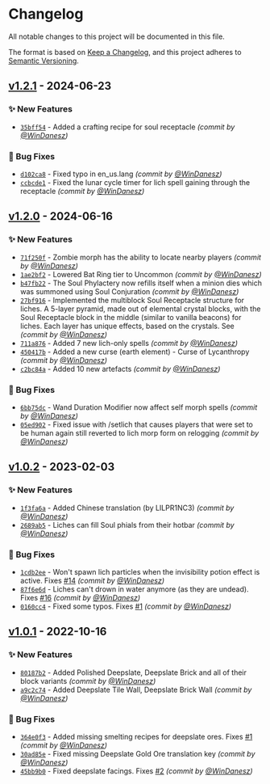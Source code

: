 # Changelog
All notable changes to this project will be documented in this file.

The format is based on [Keep a Changelog](https://keepachangelog.com/en/1.0.0/),
and this project adheres to [Semantic Versioning](https://semver.org/spec/v2.0.0.html).

## [v1.2.1] - 2024-06-23
### :sparkles: New Features
- [`35bff54`](https://github.com/WinDanesz/RiseOfTheAnimagus/commit/35bff5491037e4e8c2f97433e28a20fd68f5d126) - Added a crafting recipe for soul receptacle *(commit by [@WinDanesz](https://github.com/WinDanesz))*

### :bug: Bug Fixes
- [`d102ca8`](https://github.com/WinDanesz/RiseOfTheAnimagus/commit/d102ca8840978e64b624f28760ceb28a16a315fc) - Fixed typo in en_us.lang *(commit by [@WinDanesz](https://github.com/WinDanesz))*
- [`ccbcde1`](https://github.com/WinDanesz/RiseOfTheAnimagus/commit/ccbcde180922da86c18eae730eb8fa8163053299) - Fixed the lunar cycle timer for lich spell gaining through the receptacle *(commit by [@WinDanesz](https://github.com/WinDanesz))*


## [v1.2.0] - 2024-06-16
### :sparkles: New Features
- [`71f250f`](https://github.com/WinDanesz/RiseOfTheAnimagus/commit/71f250f820900ab128f6a306c3c349afb66eb30c) - Zombie morph has the ability to locate nearby players *(commit by [@WinDanesz](https://github.com/WinDanesz))*
- [`1ae2bf2`](https://github.com/WinDanesz/RiseOfTheAnimagus/commit/1ae2bf2132740f2a5f91b0534b8410ef4d0704e3) - Lowered Bat Ring tier to Uncommon *(commit by [@WinDanesz](https://github.com/WinDanesz))*
- [`b47fb22`](https://github.com/WinDanesz/RiseOfTheAnimagus/commit/b47fb225374912739c3c669574fdc7d8f0c25c01) - The Soul Phylactery now refills itself when a minion dies which was summoned using Soul Conjuration *(commit by [@WinDanesz](https://github.com/WinDanesz))*
- [`27bf916`](https://github.com/WinDanesz/RiseOfTheAnimagus/commit/27bf916710c44922a941973e75a2fbc02da4c770) - Implemented the multiblock Soul Receptacle structure for liches. A 5-layer pyramid, made out of elemental crystal blocks, with the Soul Receptacle block in the middle (similar to vanilla beacons) for liches. Each layer has unique effects, based on the crystals. See *(commit by [@WinDanesz](https://github.com/WinDanesz))*
- [`711a876`](https://github.com/WinDanesz/RiseOfTheAnimagus/commit/711a876eaa7c696380c7d406c99867cd72a648c5) - Added 7 new lich-only spells *(commit by [@WinDanesz](https://github.com/WinDanesz))*
- [`450417b`](https://github.com/WinDanesz/RiseOfTheAnimagus/commit/450417bf3bdf33ab8985e2e5a677efc247600e9e) - Added a new curse (earth element) - Curse of Lycanthropy *(commit by [@WinDanesz](https://github.com/WinDanesz))*
- [`c2bc84a`](https://github.com/WinDanesz/RiseOfTheAnimagus/commit/c2bc84aa57f9dc95b0a905daf46a0c8a591e1488) - Added 10 new artefacts *(commit by [@WinDanesz](https://github.com/WinDanesz))*

### :bug: Bug Fixes
- [`6bb75dc`](https://github.com/WinDanesz/RiseOfTheAnimagus/commit/6bb75dc71e0c4ff3bc71644b7dae8ba2b62ce227) - Wand Duration Modifier now affect self morph spells *(commit by [@WinDanesz](https://github.com/WinDanesz))*
- [`05ed902`](https://github.com/WinDanesz/RiseOfTheAnimagus/commit/05ed9028b6ebbfbac51ee16a0fae35f23aca2d70) - Fixed issue with /setlich that causes players that were set to be human again still reverted to lich morp form on relogging *(commit by [@WinDanesz](https://github.com/WinDanesz))*


## [v1.0.2] - 2023-02-03
### :sparkles: New Features
- [`1f3fa6a`](https://github.com/WinDanesz/RiseOfTheAnimagus/commit/1f3fa6a3979430e539219533755b8a66a637cb6c) - Added Chinese translation (by LILPR1NC3) *(commit by [@WinDanesz](https://github.com/WinDanesz))*
- [`2689ab5`](https://github.com/WinDanesz/RiseOfTheAnimagus/commit/2689ab509ba0bcf81539e7749c417cc01d988eb1) - Liches can fill Soul phials from their hotbar *(commit by [@WinDanesz](https://github.com/WinDanesz))*

### :bug: Bug Fixes
- [`1cdb2ee`](https://github.com/WinDanesz/RiseOfTheAnimagus/commit/1cdb2ee36e4ef09a950efba48cc101046ee618c5) - Won't spawn lich particles when the invisibility potion effect is active. Fixes [#14](https://github.com/WinDanesz/RiseOfTheAnimagus/pull/14) *(commit by [@WinDanesz](https://github.com/WinDanesz))*
- [`87f6e6d`](https://github.com/WinDanesz/RiseOfTheAnimagus/commit/87f6e6de79f12dae28f65522ed361f9987dc0bd6) - Liches can't drown in water anymore (as they are undead). Fixes [#16](https://github.com/WinDanesz/RiseOfTheAnimagus/pull/16) *(commit by [@WinDanesz](https://github.com/WinDanesz))*
- [`0160cc4`](https://github.com/WinDanesz/RiseOfTheAnimagus/commit/0160cc4b9bdf003ed4a01e61001d7c00fb82964a) - Fixed some typos. Fixes [#1](https://github.com/WinDanesz/RiseOfTheAnimagus/pull/1) *(commit by [@WinDanesz](https://github.com/WinDanesz))*


## [v1.0.1] - 2022-10-16
### :sparkles: New Features
- [`80187b2`](https://github.com/WinDanesz/BackportedStuff/commit/80187b2727cfc10695219c2e66d3b2871274e971) - Added Polished Deepslate, Deepslate Brick and all of their block variants *(commit by [@WinDanesz](https://github.com/WinDanesz))*
- [`a9c2c74`](https://github.com/WinDanesz/BackportedStuff/commit/a9c2c74ee3b3fe3ae8b22fb4fcb79cc5c4c783f5) - Added Deepslate Tile Wall, Deepslate Brick Wall *(commit by [@WinDanesz](https://github.com/WinDanesz))*

### :bug: Bug Fixes
- [`364e0f3`](https://github.com/WinDanesz/BackportedStuff/commit/364e0f32381c70a08aa9ee941e6eae0210896b63) - Added missing smelting recipes for deepslate ores. Fixes [#1](https://github.com/WinDanesz/BackportedStuff/pull/1) *(commit by [@WinDanesz](https://github.com/WinDanesz))*
- [`30ad85e`](https://github.com/WinDanesz/BackportedStuff/commit/30ad85ebee460da297c8d4dd988592c6661aa7b8) - Fixed missing Deepslate Gold Ore translation key *(commit by [@WinDanesz](https://github.com/WinDanesz))*
- [`45bb9b0`](https://github.com/WinDanesz/BackportedStuff/commit/45bb9b0cbdb4d39bddfe804b04fd37425c7bf9a2) - Fixed deepslate facings. Fixes [#2](https://github.com/WinDanesz/BackportedStuff/pull/2) *(commit by [@WinDanesz](https://github.com/WinDanesz))*


[v1.0.1]: https://github.com/WinDanesz/BackportedStuff/compare/v1.0.0...v1.0.1
[v1.0.2]: https://github.com/WinDanesz/RiseOfTheAnimagus/compare/v1.0.1...v1.0.2
[v1.2.0]: https://github.com/WinDanesz/RiseOfTheAnimagus/compare/v1.1.0...v1.2.0
[v1.2.1]: https://github.com/WinDanesz/RiseOfTheAnimagus/compare/v1.2.0...v1.2.1

